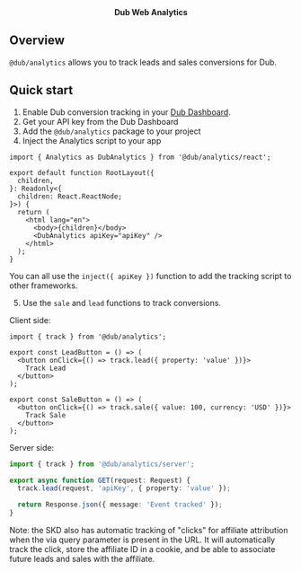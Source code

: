 <div align="center"><strong>Dub Web Analytics</strong></div>

## Overview

`@dub/analytics` allows you to track leads and sales conversions for Dub.

## Quick start

  1. Enable Dub conversion tracking in your [Dub Dashboard](https://dub.co).
  2. Get your API key from the Dub Dashboard
  3. Add the `@dub/analytics` package to your project
  4. Inject the Analytics script to your app
  ```tsx
  import { Analytics as DubAnalytics } from '@dub/analytics/react';

  export default function RootLayout({
    children,
  }: Readonly<{
    children: React.ReactNode;
  }>) {
    return (
      <html lang="en">
        <body>{children}</body>
        <DubAnalytics apiKey="apiKey" />
      </html>
    );
  }
  ```
  You can all use the `inject({ apiKey })` function to add the tracking script to other frameworks.

  5. Use the `sale` and `lead` functions to track conversions.

  Client side:
  ```tsx
  import { track } from '@dub/analytics';

  export const LeadButton = () => (
    <button onClick={() => track.lead({ property: 'value' })}>
      Track Lead
    </button>
  );

  export const SaleButton = () => (
    <button onClick={() => track.sale({ value: 100, currency: 'USD' })}>
      Track Sale
    </button>
  );
  ```

  Server side:
  ```ts
  import { track } from '@dub/analytics/server';

  export async function GET(request: Request) {
    track.lead(request, 'apiKey', { property: 'value' });

    return Response.json({ message: 'Event tracked' });
  }
  ```

  Note: the SKD also has automatic tracking of "clicks" for affiliate attribution when the via query parameter is present in the URL. It will automatically track the click, store the affiliate ID in a cookie, and be able to associate future leads and sales with the affiliate.
